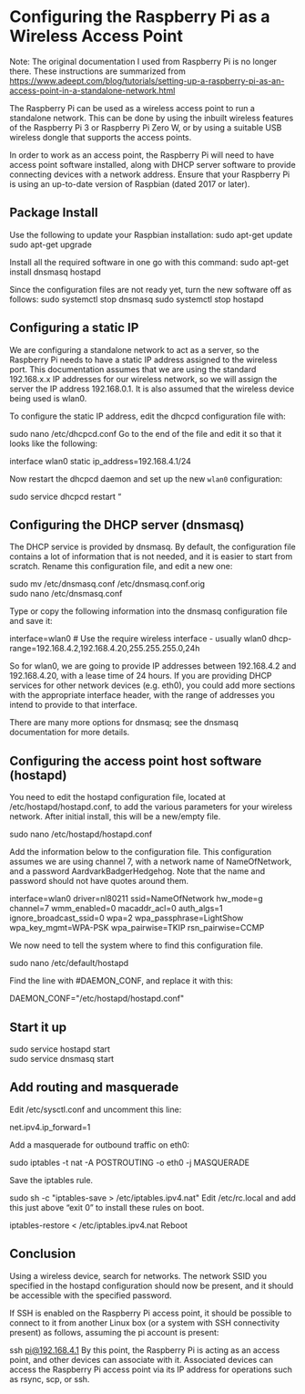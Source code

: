 # Configuring the Raspberry Pi as a Wireless Access Point

Note: The original documentation I used from Raspberry Pi is no longer there.  These instructions are summarized from https://www.adeept.com/blog/tutorials/setting-up-a-raspberry-pi-as-an-access-point-in-a-standalone-network.html

The Raspberry Pi can be used as a wireless access point to run a standalone network. This can be done by using the inbuilt wireless features of the Raspberry Pi 3 or Raspberry Pi Zero W, or by using a suitable USB wireless dongle that supports the access points.

In order to work as an access point, the Raspberry Pi will need to have access point software installed, along with DHCP server software to provide connecting devices with a network address. Ensure that your Raspberry Pi is using an up-to-date version of Raspbian (dated 2017 or later).

## Package Install
Use the following to update your Raspbian installation:
sudo apt-get update
sudo apt-get upgrade

Install all the required software in one go with this command:
sudo apt-get install dnsmasq hostapd

Since the configuration files are not ready yet, turn the new software off as follows:
sudo systemctl stop dnsmasq
sudo systemctl stop hostapd

## Configuring a static IP

We are configuring a standalone network to act as a server, so the Raspberry Pi needs to have a static IP address assigned to the wireless port. This documentation assumes that we are using the standard 192.168.x.x IP addresses for our wireless network, so we will assign the server the IP address 192.168.0.1. It is also assumed that the wireless device being used is wlan0.

To configure the static IP address, edit the dhcpcd configuration file with:

sudo nano /etc/dhcpcd.conf
Go to the end of the file and edit it so that it looks like the following:

interface wlan0
    static ip_address=192.168.4.1/24

Now restart the dhcpcd daemon and set up the new `wlan0` configuration:

sudo service dhcpcd restart “

## Configuring the DHCP server (dnsmasq)
The DHCP service is provided by dnsmasq. By default, the configuration file contains a lot of information that is not needed, and it is easier to start from scratch. Rename this configuration file, and edit a new one:

sudo mv /etc/dnsmasq.conf /etc/dnsmasq.conf.orig  
sudo nano /etc/dnsmasq.conf

Type or copy the following information into the dnsmasq configuration file and save it:

interface=wlan0      # Use the require wireless interface - usually wlan0
  dhcp-range=192.168.4.2,192.168.4.20,255.255.255.0,24h

So for wlan0, we are going to provide IP addresses between 192.168.4.2 and 192.168.4.20, with a lease time of 24 hours. If you are providing DHCP services for other network devices (e.g. eth0), you could add more sections with the appropriate interface header, with the range of addresses you intend to provide to that interface.

There are many more options for dnsmasq; see the dnsmasq documentation for more details.

## Configuring the access point host software (hostapd)
You need to edit the hostapd configuration file, located at /etc/hostapd/hostapd.conf, to add the various parameters for your wireless network. After initial install, this will be a new/empty file.

sudo nano /etc/hostapd/hostapd.conf

Add the information below to the configuration file. This configuration assumes we are using channel 7, with a network name of NameOfNetwork, and a password AardvarkBadgerHedgehog. Note that the name and password should not have quotes around them.

interface=wlan0
driver=nl80211
ssid=NameOfNetwork
hw_mode=g
channel=7
wmm_enabled=0
macaddr_acl=0
auth_algs=1
ignore_broadcast_ssid=0
wpa=2
wpa_passphrase=LightShow
wpa_key_mgmt=WPA-PSK
wpa_pairwise=TKIP
rsn_pairwise=CCMP

We now need to tell the system where to find this configuration file.

sudo nano /etc/default/hostapd

Find the line with #DAEMON_CONF, and replace it with this:

DAEMON_CONF="/etc/hostapd/hostapd.conf"

## Start it up
sudo service hostapd start  
sudo service dnsmasq start  

## Add routing and masquerade
Edit /etc/sysctl.conf and uncomment this line:

net.ipv4.ip_forward=1

Add a masquerade for outbound traffic on eth0:

sudo iptables -t nat -A  POSTROUTING -o eth0 -j MASQUERADE

Save the iptables rule.

sudo sh -c "iptables-save > /etc/iptables.ipv4.nat"
Edit /etc/rc.local and add this just above “exit 0” to install these rules on boot.

iptables-restore < /etc/iptables.ipv4.nat
Reboot

## Conclusion
Using a wireless device, search for networks. The network SSID you specified in the hostapd configuration should now be present, and it should be accessible with the specified password.

If SSH is enabled on the Raspberry Pi access point, it should be possible to connect to it from another Linux box (or a system with SSH connectivity present) as follows, assuming the pi account is present:

ssh pi@192.168.4.1
By this point, the Raspberry Pi is acting as an access point, and other devices can associate with it. Associated devices can access the Raspberry Pi access point via its IP address for operations such as rsync, scp, or ssh.
